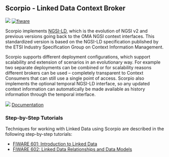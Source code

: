 <hr class="core" style="display:none"/>
<h2>Scorpio - Linked Data Context Broker</h2>

[![](https://nexus.lab.fiware.org/repository/raw/public/badges/chapters/core.svg)](https://github.com/FIWARE/catalogue/blob/master/core/README.md)
[![fiware](https://nexus.lab.fiware.org/repository/raw/public/badges/stackoverflow/fiware.svg)](https://stackoverflow.com/questions/tagged/fiware)

Scorpio implements [NGSI-LD](https://www.etsi.org/deliver/etsi_gs/CIM/001_099/009/01.01.01_60/gs_CIM009v010101p.pdf),
which is the evolution of NGSI v2 and previous versions going back to the OMA NGSI context interfaces. This standardized
version is based on the NGSI-LD specification published by the ETSI Industry Specification Group on Context Information
Management.

Scorpio supports different deployment configurations, which support scalability and extension of scenarios in an
evolutionary way. For example two separate deployments can be combined or for scalability reasons different brokers can
be used – completely transparent to Context Consumers that can still use a single point of access. Scorpio also
implements the optional temporal NGSI-LD interface, so any updated context information can automatically be made
available as history information through the temporal interface.

![](https://fiware-ops.github.io/docs.academy/img/books.png) [Documentation](https://scorpio.rtfd.io)

<h3>Step-by-Step Tutorials</h3>

Techniques for working with Linked Data using Scorpio are described in the following step-by-step tutorials:

-   [FIWARE 601: Introduction to Linked Data](https://fiware-tutorials.readthedocs.io/en/latest/linked-data)
-   [FIWARE 602: Linked Data Relationships and Data Models](https://fiware-tutorials.readthedocs.io/en/latest/relationships-linked-data)
